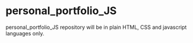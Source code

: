 # personal_portfolio_JS
personal_portfolio_JS repository will be in plain HTML, CSS and javascript languages only. 
